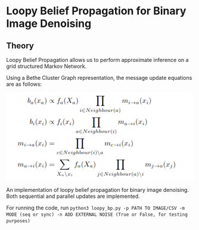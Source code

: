 # Loopy Belief Propagation for Binary Image Denoising

## Theory

Loopy Belief Propagation allows us to perform approximate inference on a grid structured Markov Network. 

Using a Bethe Cluster Graph representation, the message update equations are as follows:

<p align="center">
  <img src="./images/loopy_equations.png" width="600"> 
</p>

An implementation of loopy belief propagation for binary image denoising. Both sequential and parallel updates are implemented.

For running the code, run `python3 loopy_bp.py -p PATH TO IMAGE/CSV -m MODE (seq or sync) -n ADD EXTERNAL NOISE (True or False, for testing purposes)`

